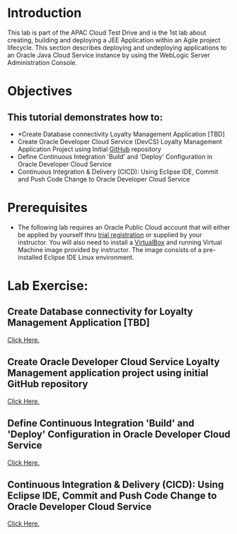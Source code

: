 # Introduction
This lab is part of the APAC Cloud Test Drive and is the 1st lab about creating, building and deploying a JEE Application within an Agile project lifecycle.
This section describes deploying and undeploying applications to an Oracle Java Cloud Service instance by using the WebLogic Server Administration Console. 

# Objectives

## This tutorial demonstrates how to: 
- *Create Database connectivity Loyalty Management Application [TBD]
- Create Oracle Developer Cloud Service (DevCS) Loyalty Management Application Project using Initial [GitHub](https://github.com) repository
- Define Continuous Integration 'Build' and 'Deploy' Configuration in Oracle Developer Cloud Service 
- Continuous Integration & Delivery (CICD): Using Eclipse IDE, Commit and Push Code Change to Oracle Developer Cloud Service

# Prerequisites
- The following lab requires an Oracle Public Cloud account that will either be applied by yourself thru [trial registration](https://cloud.oracle.com/en_US/tryit) or supplied by your instructor. You will also need to install a [VirtualBox](https://www.virtualbox.org/) and running Virtual Machine image provided by instructor. The image consists of a pre-installed Eclipse IDE Linux environment.

# Lab Exercise:

## Create Database connectivity for Loyalty Management Application [TBD]

[Click Here.](00.md)

## Create Oracle Developer Cloud Service Loyalty Management application project using initial GitHub repository

[Click Here.](01.md)

## Define Continuous Integration 'Build' and 'Deploy' Configuration in Oracle Developer Cloud Service

[Click Here.](02.md)

## Continuous Integration & Delivery (CICD): Using Eclipse IDE, Commit and Push Code Change to Oracle Developer Cloud Service

[Click Here.](03.md)


